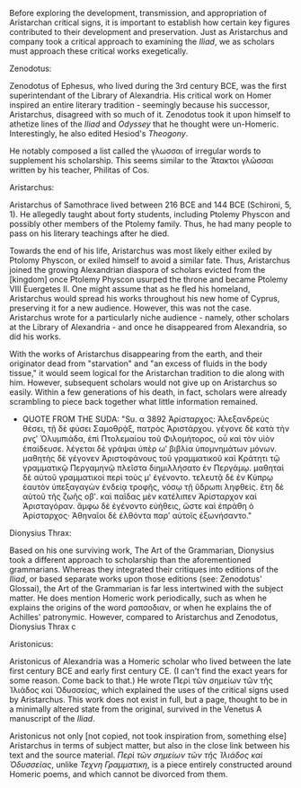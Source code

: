 Before exploring the development, transmission, and appropriation of Aristarchan critical signs, it is important to establish how certain key figures contributed to their development and preservation. Just as Aristarchus and company took a critical approach to examining the _Iliad_, we as scholars must approach these critical works exegetically. 

Zenodotus:

Zenodotus of Ephesus, who lived during the 3rd century BCE, was the first superintendant of the Library of Alexandria. His critical work on Homer inspired an entire literary tradition - seemingly because his successor, Aristarchus, disagreed with so much of it. Zenodotus took it upon himself to athetize lines of the _Iliad_ and _Odyssey_ that he thought were un-Homeric. Interestingly, he also edited Hesiod's _Theogony_. 

He notably composed a list called the γλωσσαι of irregular words to supplement his scholarship. This seems similar to the Ἄτακτοι γλῶσσαι written by his teacher, Philitas of Cos. 

Aristarchus:

Aristarchus of Samothrace lived between 216 BCE and 144 BCE (Schironi, 5, 1). He allegedly taught about forty students, including Ptolemy Physcon and possibly other members of the Ptolemy family. Thus, he had many people to pass on his literary teachings after he died. 

Towards the end of his life, Aristarchus was most likely either exiled by Ptolomy Physcon, or exiled himself to avoid a similar fate. Thus, Aristarchus joined the growing Alexandrian diaspora of scholars evicted from the [kingdom] once Ptolemy Physcon usurped the throne and became Ptolemy VIII Euergetes II. One might assume that as he fled his homeland, Aristarchus would spread his works throughout his new home of Cyprus, preserving it for a new audience. However, this was not the case. Aristarchus wrote for a particularly niche audience - namely, other scholars at the Library of Alexandria - and once he disappeared from Alexandria, so did his works. 

With the works of Aristarchus disappearing from the earth, and their originator dead from "starvation" and "an excess of fluids in the body tissue," it would seem logical for the Aristarchan tradition to die along with him. However, subsequent scholars would not give up on Aristarchus so easily. Within a few generations of his death, in fact, scholars were already scrambling to piece back together what little information remained.

* QUOTE FROM THE SUDA: "Su. α 3892 Ἀρίσταρχος: Ἀλεξανδρεὺς θέσει, τῇ δὲ φύσει Σαμοθρᾴξ, πατρὸς Ἀριστάρχου. γέγονε δὲ κατὰ τὴν ρνϛʹ Ὀλυμπιάδα, ἐπὶ Πτολεμαίου τοῦ Φιλομήτορος, οὗ καὶ τὸν υἱὸν ἐπαίδευσε. λέγεται δὲ γράψαι ὑπὲρ ωʹ βιβλία ὑπομνημάτων μόνων. μαθητὴς δὲ γέγονεν Ἀριστοφάνους τοῦ γραμματικοῦ καὶ Κράτητι τῷ γραμματικῷ Περγαμηνῷ πλεῖστα διημιλλήσατο ἐν Περγάμῳ. μαθηταὶ δὲ αὐτοῦ γραμματικοὶ περὶ τοὺς μʹ ἐγένοντο. τελευτᾷ δὲ ἐν Κύπρῳ
ἑαυτὸν ὑπεξαγαγὼν ἐνδείᾳ τροφῆς, νόσῳ τῇ ὕδρωπι ληφθείς. ἔτη δὲ αὐτοῦ τῆς ζωῆς οβʹ. καὶ παῖδας μὲν κατέλιπεν Ἀρίσταρχον καὶ Ἀρισταγόραν. ἄμφω δὲ ἐγένοντο εὐήθεις, ὥστε καὶ ἐπράθη ὁ Ἀρίσταρχος· Ἀθηναῖοι δὲ ἐλθόντα παρ’ αὐτοῖς ἐξωνήσαντο."

Dionysius Thrax:

Based on his one surviving work, The Art of the Grammarian, Dionysius took a different approach to scholarship than the aforementioned grammarians. Whereas they integrated their critiques into editions of the _Iliad_, or based separate works upon those editions (see: Zenodotus' Glossai), the Art of the Grammarian is far less intertwined with the subject matter. He does mention Homeric work periodically, such as when he explains the origins of the word ραπσοδιαν, or when he explains the of Achilles' patronymic. However, compared to Aristarchus and Zenodotus, Dionysius Thrax c

Aristonicus:

Aristonicus of Alexandria was a Homeric scholar who lived between the late first century BCE and early first century CE. (I can't find the exact years for some reason. Come back to that.) He wrote Περὶ τῶν σημείων τῶν τῆς Ἰλιάδος καὶ Ὀδυσσείας, which explained the uses of the critical signs used by Aristarchus. This work does not exist in full, but a page, thought to be in a minimally altered state from the original, survived in the Venetus A manuscript of the _Iliad_.

Aristonicus not only [not copied, not took inspiration from, something else] Aristarchus in terms of subject matter, but also in the close link between his text and the source material.  _Περὶ τῶν σημείων τῶν τῆς Ἰλιάδος καὶ Ὀδυσσείας_, unlike _Τεχνη Γραμματικη_, is a piece entirely constructed around Homeric poems, and which cannot be divorced from them.

